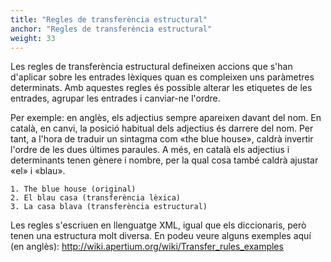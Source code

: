 ```yaml
---
title: "Regles de transferència estructural"
anchor: "Regles de transferència estructural"
weight: 33
---
```

Les regles de transferència estructural defineixen accions que s'han d'aplicar sobre les entrades lèxiques quan es compleixen uns paràmetres determinats. Amb aquestes regles és possible alterar les etiquetes de les entrades, agrupar les entrades i canviar-ne l'ordre.

Per exemple: en anglès, els adjectius sempre apareixen davant del nom. En català, en canvi, la posició habitual dels adjectius és darrere del nom. Per tant, a l'hora de traduir un sintagma com «the blue house», caldrà invertir l'ordre de les dues últimes paraules. A més, en català els adjectius i determinants tenen gènere i nombre, per la qual cosa també caldrà ajustar «el» i «blau».

```
1. The blue house (original)
2. El blau casa (transferència lèxica)
3. La casa blava (transferència estructural)
```

Les regles s'escriuen en llenguatge XML, igual que els diccionaris, però tenen una estructura molt diversa. En podeu veure alguns exemples aquí (en anglès): http://wiki.apertium.org/wiki/Transfer_rules_examples
